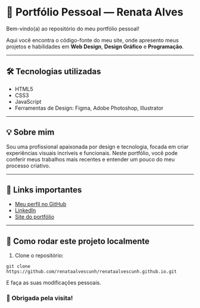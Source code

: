 # 🌸 Portfólio Pessoal — Renata Alves

Bem-vindo(a) ao repositório do meu portfólio pessoal!

Aqui você encontra o código-fonte do meu site, onde apresento meus projetos e habilidades em **Web Design**, **Design Gráfico** e **Programação**.

---

## 🛠️ Tecnologias utilizadas

- HTML5  
- CSS3  
- JavaScript  
- Ferramentas de Design: Figma, Adobe Photoshop, Illustrator

---

## 💡 Sobre mim

Sou uma profissional apaixonada por design e tecnologia, focada em criar experiências visuais incríveis e funcionais. Neste portfólio, você pode conferir meus trabalhos mais recentes e entender um pouco do meu processo criativo.

---

## 🔗 Links importantes

- [Meu perfil no GitHub](https://github.com/renataalvescunh)  
- [LinkedIn](https://www.linkedin.com/in/renataalvescunh)  
- [Site do portfólio](https://renataalvescunh.github.io)

---

## 📄 Como rodar este projeto localmente

1. Clone o repositório:  
```
git clone https://github.com/renataalvescunh/renataalvescunh.github.io.git
```

E faça as suas modificações pessoais.

### 💟 Obrigada pela visita!

